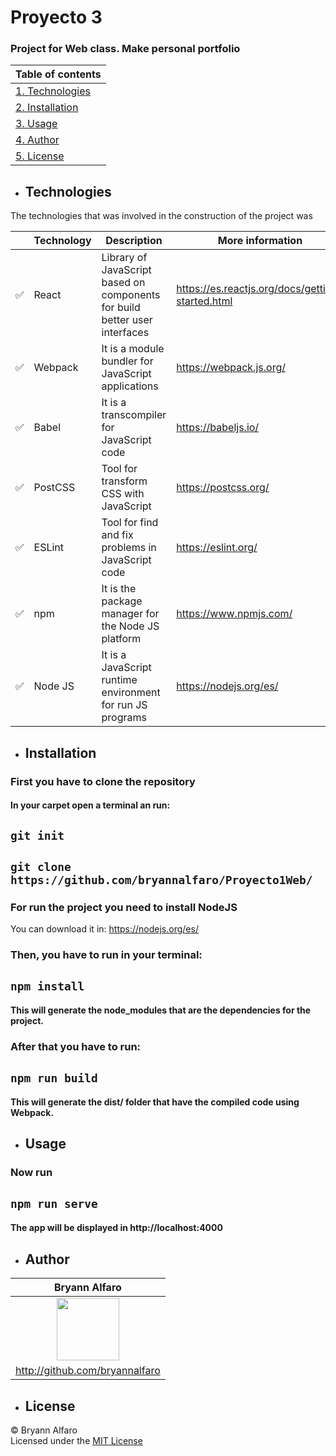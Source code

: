 # Proyecto 3
### Project for Web class. Make personal portfolio


Table of contents |
------------------|
|    [1. Technologies](#technologies)|
|    [2. Installation](#installation)|
|    [3. Usage](#usage)|
|   [4. Author](#author)|
|   [5. License](#license)|

- ## Technologies
The technologies that was involved in the construction of the project was

 | | Technology| Description | More information |
-------------------|--------------|---|---|
|:white_check_mark:| React | Library of JavaScript based on components for build better user interfaces | https://es.reactjs.org/docs/getting-started.html
| :white_check_mark: | Webpack| It is a module bundler for JavaScript applications | https://webpack.js.org/
|:white_check_mark: | Babel| It is a transcompiler for JavaScript code | https://babeljs.io/
|:white_check_mark: | PostCSS| Tool for transform CSS with JavaScript | https://postcss.org/
|:white_check_mark: | ESLint| Tool for find and fix problems in JavaScript code | https://eslint.org/
|:white_check_mark: | npm| It is the package manager for the Node JS platform  | https://www.npmjs.com/
|:white_check_mark: | Node JS|  It is a JavaScript runtime environment for run JS programs | https://nodejs.org/es/

- ##  Installation
### First you have to clone the repository
#### In your carpet open a terminal an run:
## `git init`
##  `git clone https://github.com/bryannalfaro/Proyecto1Web/`

### For run the project you need to install NodeJS
You can download it in: https://nodejs.org/es/
### Then, you have to run in your terminal:
## `npm install`
#### This will generate the node_modules that are the dependencies for the project.

### After that you have to run:
## `npm run build`
#### This will generate the dist/ folder that have the compiled code using Webpack.

- ## Usage
### Now run
## `npm run serve`
#### The app will be displayed in http://localhost:4000

- ## Author
|Bryann Alfaro|
------------------|
  |<div align="center"><image src = "https://avatars.githubusercontent.com/u/46506166?v=4" width="100px" height="100px"></image></div>|
|http://github.com/bryannalfaro|

- ## License
&copy; Bryann Alfaro  
Licensed under the [MIT License](LICENSE)
